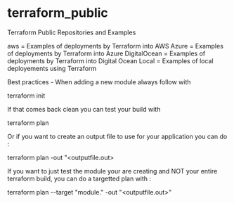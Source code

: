 # terraform_public

Terraform Public Repositories and Examples

aws = Examples of deployments by Terraform into AWS
Azure = Examples of deployments by Terraform into Azure
DigitalOcean = Examples of deployments by Terraform into Digital Ocean
Local = Examples of local deployements using Terraform


Best practices - 
When adding a new module always follow with

terraform init

If that comes back clean you can test your build with

terraform plan

Or if you want to create an output file to use for your application you can do :

terraform plan -out "<outputfile.out>

If you want to just test the module your are creating and NOT your entire
terraform build, you can do a targetted plan with : 

terraform plan --target "module.<name>" -out "<outputfile.out>"

